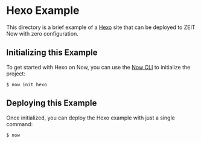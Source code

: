 # Hexo Example

This directory is a brief example of a [Hexo](https://hexo.io/) site that can be deployed to ZEIT Now with zero configuration.

## Initializing this Example

To get started with Hexo on Now, you can use the [Now CLI](https://zeit.co/download) to initialize the project:

```shell
$ now init hexo
```

## Deploying this Example

Once initialized, you can deploy the Hexo example with just a single command:

```shell
$ now
```
